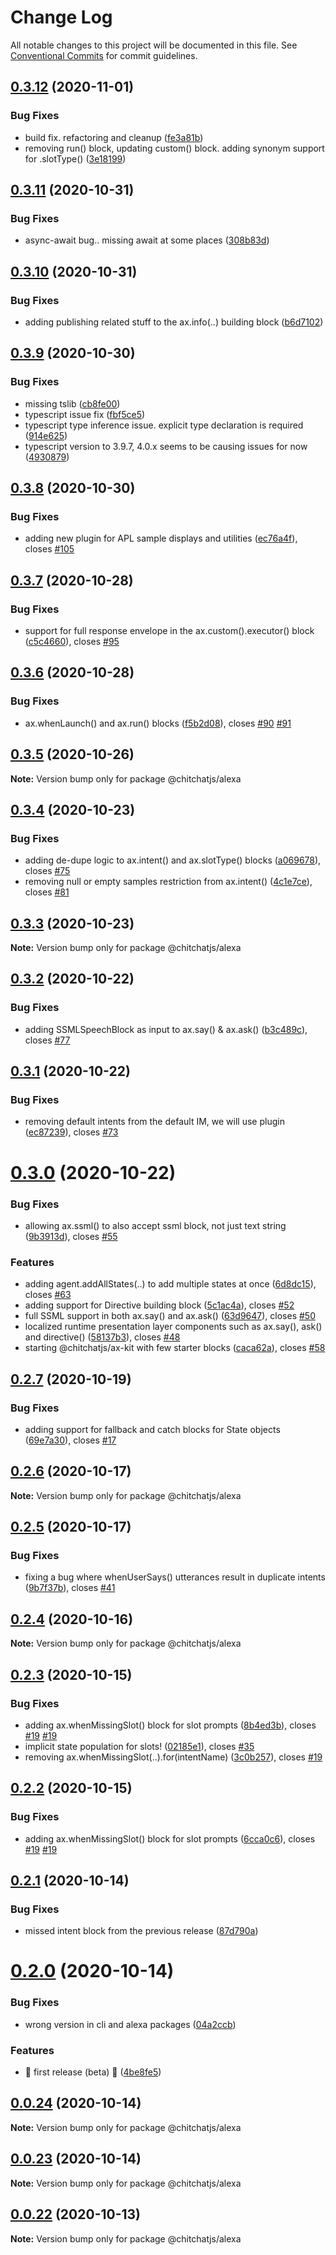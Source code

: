 # Change Log

All notable changes to this project will be documented in this file.
See [Conventional Commits](https://conventionalcommits.org) for commit guidelines.

## [0.3.12](https://github.com/chitchatjs/chitchatjs/compare/@chitchatjs/alexa@0.3.11...@chitchatjs/alexa@0.3.12) (2020-11-01)


### Bug Fixes

* build fix. refactoring and cleanup ([fe3a81b](https://github.com/chitchatjs/chitchatjs/commit/fe3a81b72d9d1654d90738fa9f02de48bd5eee32))
* removing run() block, updating custom() block. adding synonym support for .slotType() ([3e18199](https://github.com/chitchatjs/chitchatjs/commit/3e181996168e1117fca209de092825afb6fa38d8))





## [0.3.11](https://github.com/chitchatjs/chitchatjs/compare/@chitchatjs/alexa@0.3.10...@chitchatjs/alexa@0.3.11) (2020-10-31)


### Bug Fixes

* async-await bug.. missing await at some places ([308b83d](https://github.com/chitchatjs/chitchatjs/commit/308b83de6cdc835101ae4f902bc67e1b72f74955))





## [0.3.10](https://github.com/chitchatjs/chitchatjs/compare/@chitchatjs/alexa@0.3.9...@chitchatjs/alexa@0.3.10) (2020-10-31)


### Bug Fixes

* adding publishing related stuff to the ax.info(..) building block ([b6d7102](https://github.com/chitchatjs/chitchatjs/commit/b6d7102d13d8a663924276d17edacf33232d550b))





## [0.3.9](https://github.com/chitchatjs/chitchatjs/compare/@chitchatjs/alexa@0.3.8...@chitchatjs/alexa@0.3.9) (2020-10-30)


### Bug Fixes

* missing tslib ([cb8fe00](https://github.com/chitchatjs/chitchatjs/commit/cb8fe00591f4e11150677d4db3c2785c68d1bdf5))
* typescript issue fix ([fbf5ce5](https://github.com/chitchatjs/chitchatjs/commit/fbf5ce5ffb79d7f18c8c14f67a92c91e6fb709fd))
* typescript type inference issue. explicit type declaration is required ([914e625](https://github.com/chitchatjs/chitchatjs/commit/914e625c071eafcca749f27ed2882fe2fcb1b749))
* typescript version to 3.9.7, 4.0.x seems to be causing issues for now ([4930879](https://github.com/chitchatjs/chitchatjs/commit/4930879acc13eae53fc21a7f582690324a1a0680))





## [0.3.8](https://github.com/chitchatjs/chitchatjs/compare/@chitchatjs/alexa@0.3.7...@chitchatjs/alexa@0.3.8) (2020-10-30)


### Bug Fixes

* adding new plugin for APL sample displays and utilities ([ec76a4f](https://github.com/chitchatjs/chitchatjs/commit/ec76a4f00341fa7ff9a9ef301d9656ee84736a9a)), closes [#105](https://github.com/chitchatjs/chitchatjs/issues/105)





## [0.3.7](https://github.com/chitchatjs/chitchatjs/compare/@chitchatjs/alexa@0.3.6...@chitchatjs/alexa@0.3.7) (2020-10-28)


### Bug Fixes

* support for full response envelope in the ax.custom().executor() block ([c5c4660](https://github.com/chitchatjs/chitchatjs/commit/c5c46604b5e1812f80642555f59aa2858e18a23e)), closes [#95](https://github.com/chitchatjs/chitchatjs/issues/95)





## [0.3.6](https://github.com/chitchatjs/chitchatjs/compare/@chitchatjs/alexa@0.3.5...@chitchatjs/alexa@0.3.6) (2020-10-28)


### Bug Fixes

* ax.whenLaunch() and ax.run() blocks ([f5b2d08](https://github.com/chitchatjs/chitchatjs/commit/f5b2d082a3700222c7b64e900c61fd9e98b365ae)), closes [#90](https://github.com/chitchatjs/chitchatjs/issues/90) [#91](https://github.com/chitchatjs/chitchatjs/issues/91)





## [0.3.5](https://github.com/chitchatjs/chitchatjs/compare/@chitchatjs/alexa@0.3.4...@chitchatjs/alexa@0.3.5) (2020-10-26)

**Note:** Version bump only for package @chitchatjs/alexa





## [0.3.4](https://github.com/chitchatjs/chitchatjs/compare/@chitchatjs/alexa@0.3.3...@chitchatjs/alexa@0.3.4) (2020-10-23)


### Bug Fixes

* adding de-dupe logic to ax.intent() and ax.slotType() blocks ([a069678](https://github.com/chitchatjs/chitchatjs/commit/a069678f5ff251781d45cfacc199f507e795cec8)), closes [#75](https://github.com/chitchatjs/chitchatjs/issues/75)
* removing null or empty samples restriction from ax.intent() ([4c1e7ce](https://github.com/chitchatjs/chitchatjs/commit/4c1e7ced35b516f04a260629654f0bee4732fcbf)), closes [#81](https://github.com/chitchatjs/chitchatjs/issues/81)





## [0.3.3](https://github.com/chitchatjs/chitchatjs/compare/@chitchatjs/alexa@0.3.2...@chitchatjs/alexa@0.3.3) (2020-10-23)

**Note:** Version bump only for package @chitchatjs/alexa





## [0.3.2](https://github.com/chitchatjs/chitchatjs/compare/@chitchatjs/alexa@0.3.1...@chitchatjs/alexa@0.3.2) (2020-10-22)


### Bug Fixes

* adding SSMLSpeechBlock as input to ax.say() & ax.ask() ([b3c489c](https://github.com/chitchatjs/chitchatjs/commit/b3c489c9f7670093b516accd0af27701b1025e4f)), closes [#77](https://github.com/chitchatjs/chitchatjs/issues/77)





## [0.3.1](https://github.com/chitchatjs/chitchatjs/compare/@chitchatjs/alexa@0.3.0...@chitchatjs/alexa@0.3.1) (2020-10-22)


### Bug Fixes

* removing default intents from the default IM, we will use plugin ([ec87239](https://github.com/chitchatjs/chitchatjs/commit/ec872393187b54556f4229967451da8ea419aec5)), closes [#73](https://github.com/chitchatjs/chitchatjs/issues/73)





# [0.3.0](https://github.com/chitchatjs/chitchatjs/compare/@chitchatjs/alexa@0.2.7...@chitchatjs/alexa@0.3.0) (2020-10-22)


### Bug Fixes

* allowing ax.ssml() to also accept ssml block, not just text string ([9b3913d](https://github.com/chitchatjs/chitchatjs/commit/9b3913db9574b8ece1eaccc58d53eb93c8fa05f8)), closes [#55](https://github.com/chitchatjs/chitchatjs/issues/55)


### Features

* adding agent.addAllStates(..) to add multiple states at once ([6d8dc15](https://github.com/chitchatjs/chitchatjs/commit/6d8dc15a06e54b889a6af6797e2b975d39b6fb91)), closes [#63](https://github.com/chitchatjs/chitchatjs/issues/63)
* adding support for Directive building block ([5c1ac4a](https://github.com/chitchatjs/chitchatjs/commit/5c1ac4a02a6a73406831c7075259c9da00926a30)), closes [#52](https://github.com/chitchatjs/chitchatjs/issues/52)
* full SSML support in both ax.say() and ax.ask() ([63d9647](https://github.com/chitchatjs/chitchatjs/commit/63d9647f2afeadd8d9c0eb500de58ff852bb1de0)), closes [#50](https://github.com/chitchatjs/chitchatjs/issues/50)
* localized runtime presentation layer components such as ax.say(), ask() and directive() ([58137b3](https://github.com/chitchatjs/chitchatjs/commit/58137b3f3dc17dd30eba3979e2e83653d59a11d4)), closes [#48](https://github.com/chitchatjs/chitchatjs/issues/48)
* starting @chitchatjs/ax-kit with few starter blocks ([caca62a](https://github.com/chitchatjs/chitchatjs/commit/caca62a1e07b52e3af251b4afe2dc0e97f77c2c0)), closes [#58](https://github.com/chitchatjs/chitchatjs/issues/58)





## [0.2.7](https://github.com/chitchatjs/chitchatjs/compare/@chitchatjs/alexa@0.2.6...@chitchatjs/alexa@0.2.7) (2020-10-19)


### Bug Fixes

* adding support for fallback and catch blocks for State objects ([69e7a30](https://github.com/chitchatjs/chitchatjs/commit/69e7a30ffbc0bc67d6eaa0fa2c1b379749e78fed)), closes [#17](https://github.com/chitchatjs/chitchatjs/issues/17)





## [0.2.6](https://github.com/chitchatjs/chitchatjs/compare/@chitchatjs/alexa@0.2.5...@chitchatjs/alexa@0.2.6) (2020-10-17)

**Note:** Version bump only for package @chitchatjs/alexa





## [0.2.5](https://github.com/chitchatjs/chitchatjs/compare/@chitchatjs/alexa@0.2.4...@chitchatjs/alexa@0.2.5) (2020-10-17)


### Bug Fixes

* fixing a bug where whenUserSays() utterances result in duplicate intents ([9b7f37b](https://github.com/chitchatjs/chitchatjs/commit/9b7f37b78e6ee7625c71eb71332968a6ce702822)), closes [#41](https://github.com/chitchatjs/chitchatjs/issues/41)





## [0.2.4](https://github.com/chitchatjs/chitchatjs/compare/@chitchatjs/alexa@0.2.3...@chitchatjs/alexa@0.2.4) (2020-10-16)

**Note:** Version bump only for package @chitchatjs/alexa





## [0.2.3](https://github.com/chitchatjs/chitchatjs/compare/@chitchatjs/alexa@0.2.2...@chitchatjs/alexa@0.2.3) (2020-10-15)


### Bug Fixes

* adding ax.whenMissingSlot() block for slot prompts ([8b4ed3b](https://github.com/chitchatjs/chitchatjs/commit/8b4ed3b53b7d4a188a828c44b88edaebc09bf8a7)), closes [#19](https://github.com/chitchatjs/chitchatjs/issues/19) [#19](https://github.com/chitchatjs/chitchatjs/issues/19)
* implicit state population for slots! ([02185e1](https://github.com/chitchatjs/chitchatjs/commit/02185e1abbf2117a34259b656d76980b5f13c2e1)), closes [#35](https://github.com/chitchatjs/chitchatjs/issues/35)
* removing ax.whenMissingSlot(..).for(intentName) ([3c0b257](https://github.com/chitchatjs/chitchatjs/commit/3c0b257757c0def0331102da940bad7405cdb0ad)), closes [#19](https://github.com/chitchatjs/chitchatjs/issues/19)





## [0.2.2](https://github.com/chitchatjs/chitchatjs/compare/@chitchatjs/alexa@0.2.1...@chitchatjs/alexa@0.2.2) (2020-10-15)


### Bug Fixes

* adding ax.whenMissingSlot() block for slot prompts ([6cca0c6](https://github.com/chitchatjs/chitchatjs/commit/6cca0c633caa8487a9a8475a5ff716709ee9b078)), closes [#19](https://github.com/chitchatjs/chitchatjs/issues/19) [#19](https://github.com/chitchatjs/chitchatjs/issues/19)





## [0.2.1](https://github.com/kevindra/chitchatjs/compare/@chitchatjs/alexa@0.2.0...@chitchatjs/alexa@0.2.1) (2020-10-14)


### Bug Fixes

* missed intent block from the previous release ([87d790a](https://github.com/kevindra/chitchatjs/commit/87d790aee99ba4f224c915f032cd0e2331d28cd4))





# [0.2.0](https://github.com/kevindra/chitchatjs/compare/@chitchatjs/alexa@0.0.24...@chitchatjs/alexa@0.2.0) (2020-10-14)


### Bug Fixes

* wrong version in cli and alexa packages ([04a2ccb](https://github.com/kevindra/chitchatjs/commit/04a2ccbfea951739422f135999e515e9c38fbbca))


### Features

* 🎉 first release (beta) 🎉 ([4be8fe5](https://github.com/kevindra/chitchatjs/commit/4be8fe50072d52547d2da83c069f4de3b12ef194))





## [0.0.24](https://github.com/kevindra/chitchatjs/compare/@chitchatjs/alexa@0.0.23...@chitchatjs/alexa@0.0.24) (2020-10-14)

**Note:** Version bump only for package @chitchatjs/alexa





## [0.0.23](https://github.com/kevindra/chitchatjs/compare/@chitchatjs/alexa@0.0.22...@chitchatjs/alexa@0.0.23) (2020-10-14)

**Note:** Version bump only for package @chitchatjs/alexa





## [0.0.22](https://github.com/kevindra/chitchatjs/compare/@chitchatjs/alexa@0.0.21...@chitchatjs/alexa@0.0.22) (2020-10-13)

**Note:** Version bump only for package @chitchatjs/alexa
